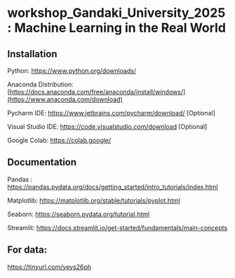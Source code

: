 # workshop_Gandaki_University_2025 : Machine Learning in the Real World

## Installation
Python: https://www.python.org/downloads/

Anaconda Distribution: [https://docs.anaconda.com/free/anaconda/install/windows/](https://www.anaconda.com/download)

Pycharm IDE: https://www.jetbrains.com/pycharm/download/  [Optional]

Visual Studio IDE: https://code.visualstudio.com/download [Optional]

Google Colab: https://colab.google/

## Documentation

Pandas :  https://pandas.pydata.org/docs/getting_started/intro_tutorials/index.html

Matplotlib: https://matplotlib.org/stable/tutorials/pyplot.html

Seaborn: https://seaborn.pydata.org/tutorial.html

Streamlit: https://docs.streamlit.io/get-started/fundamentals/main-concepts

## For data:
https://tinyurl.com/yeys26ph

